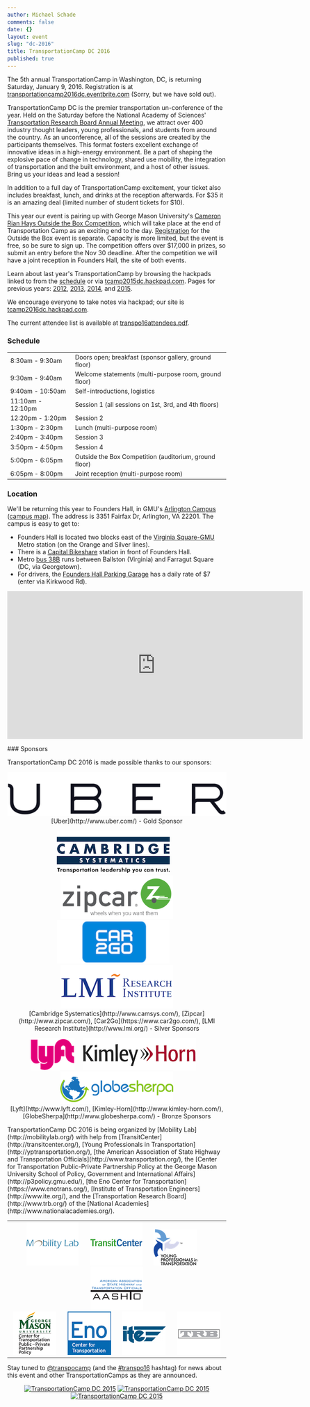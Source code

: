 ```yaml
---
author: Michael Schade
comments: false
date: {}
layout: event
slug: "dc-2016"
title: TransportationCamp DC 2016
published: true
---
```

The 5th annual TransportationCamp in Washington, DC, is returning Saturday, January 9, 2016.
Registration is at [transportationcamp2016dc.eventbrite.com](https://transportationcamp2016dc.eventbrite.com)
(Sorry, but we have sold out).

TransportationCamp DC is the premier transportation un-conference of the year.
Held on the Saturday before the National Academy of Sciences' [Transportation Research Board Annual Meeting](http://www.trb.org/AnnualMeeting/), we
attract over 400 industry thought leaders, young professionals, and students from around the country.
As an unconference, all of the sessions are created by the participants themselves.
This format fosters excellent exchange of innovative ideas in a high-energy environment.
Be a part of shaping the explosive pace of change in technology, shared use mobility, the integration of transportation and the built environment,
and a host of other issues.
Bring us your ideas and lead a session!

In addition to a full day of TransportationCamp excitement, your ticket also includes breakfast, lunch, and drinks at the reception afterwards.
For $35 it is an amazing deal (limited number of student tickets for $10).

This year our event is pairing up with George Mason University's [Cameron Rian Hays Outside the Box Competition](http://outsidethebox.gmu.edu/),
which will take place at the end of Transportation Camp as an exciting end to the day.
[Registration](https://www.eventbrite.com/e/2016-hays-outside-the-box-conference-tickets-19211319574) for the Outside the Box event is separate.
Capacity is more limited, but the event is free, so be sure to sign up.
The competition offers over $17,000 in prizes, so submit an entry before the Nov 30 deadline.
After the competition we will have a joint reception in Founders Hall, the site of both events.

Learn about last year's TransportationCamp by browsing the hackpads linked to from the
[schedule](http://transportationcamp.org/events/dc-2015/schedule.html) or via [tcamp2015dc.hackpad.com](https://tcamp2015dc.hackpad.com/).
Pages for previous years: [2012](http://transportationcamp.org/events/dc/), [2013](http://transportationcamp.org/events/dc-2013/),
[2014](http://transportationcamp.org/events/dc-2014/), and [2015](http://transportationcamp.org/events/dc-2015/).

We encourage everyone to take notes via hackpad; our site is [tcamp2016dc.hackpad.com](https://tcamp2016dc.hackpad.com/).

The current attendee list is available at [transpo16attendees.pdf](transpo16attendees.pdf).

### Schedule

<table cellpadding=0 cellspacing=0 border=0 >
<tr><td>8:30am - 9:30am</td><td>Doors open; breakfast (sponsor gallery, ground floor)</td></tr>
<tr><td>9:30am - 9:40am</td><td>Welcome statements (multi-purpose room, ground floor)</td></tr>
<tr><td>9:40am - 10:50am</td><td>Self-introductions, logistics</td></tr>
<tr><td>11:10am - 12:10pm &nbsp; </td><td>Session 1 (all sessions on 1st, 3rd, and 4th floors)</td></tr>
<tr><td>12:20pm - 1:20pm</td><td>Session 2</td></tr>
<tr><td>1:30pm - 2:30pm</td><td>Lunch (multi-purpose room)</td></tr>
<tr><td>2:40pm - 3:40pm</td><td>Session 3</td></tr>
<tr><td>3:50pm - 4:50pm</td><td>Session 4</td></tr>
<tr><td>5:00pm - 6:05pm</td><td>Outside the Box Competition (auditorium, ground floor)</td></tr>
<tr><td>6:05pm - 8:00pm</td><td>Joint reception (multi-purpose room)</td></tr>
</table>


### Location

We'll be returning this year to Founders Hall, in GMU's [Arlington Campus](http://arlington.gmu.edu/) ([campus map](http://info.gmu.edu/Maps/ArlingtonMap15.pdf)).
The address is 3351 Fairfax Dr, Arlington, VA 22201. The campus is easy to get to:

  * Founders Hall is located two blocks east of the [Virginia Square-GMU](http://www.wmata.com/rail/station_detail.cfm?station_id=98) Metro station (on the Orange and Silver lines).
  * There is a [Capital Bikeshare](http://www.capitalbikeshare.com/) station in front of Founders Hall.
  * Metro [bus 38B](http://www.wmata.com/bus/timetables/view.cfm?line=12) runs between Ballston (Virginia) and Farragut Square (DC, via Georgetown).
  * For drivers, the [Founders Hall Parking Garage](http://parking.gmu.edu/arlingtoncampusparking.html)
  has a daily rate of $7 (enter via Kirkwood Rd).

<iframe align=center src="https://www.google.com/maps/embed?pb=!1m18!1m12!1m3!1d1552.8558231973786!2d-77.10089523808!3d38.88483864213981!2m3!1f0!2f0!3f0!3m2!1i1024!2i768!4f13.1!3m3!1m2!1s0x89b7b6828ba038d9%3A0xdc8b8bb98b169604!2sGeorge+Mason+University-Arlington+Campus!5e0!3m2!1sen!2sus!4v1412725299805" width="680" height="340" frameborder="0" style="border:0"></iframe>
<p></p>
### Sponsors

TransportationCamp DC 2016 is made possible thanks to our sponsors:
<p align=center >
<img src="logo-uber.png"><br>
[Uber](http://www.uber.com/) - Gold Sponsor
</p>
<p align=center >
<img width=260 height=100 src="logo-camsys.png"> &nbsp;&nbsp;&nbsp; <img width=260 height=100 src="logo-zipcar.png"><br>
<img width=260 height=100 src="logo-car2go.png"> &nbsp;&nbsp;&nbsp; <img width=260 height=100 src="logo-lmi.png"><br>
[Cambridge Systematics](http://www.camsys.com/), [Zipcar](http://www.zipcar.com/), [Car2Go](https://www.car2go.com/), [LMI Research Institute](http://www.lmi.org/) - Silver Sponsors
</p>
<p align=center >
<img src="logo-lyft.png"> &nbsp;&nbsp;&nbsp; <img src="logo-kimleyhorn.png"> &nbsp;&nbsp;&nbsp; <img src="logo-globesherpa.png"><br>
[Lyft](http://www.lyft.com/), [Kimley-Horn](http://www.kimley-horn.com/), [GlobeSherpa](http://www.globesherpa.com/) - Bronze Sponsors
</p>
TransportationCamp DC 2016 is being organized by [Mobility Lab](http://mobilitylab.org/) with help from  
[TransitCenter](http://transitcenter.org/),
[Young Professionals in Transportation](http://yptransportation.org/),
[the American Association of State Highway and Transportation Officials](http://www.transportation.org/),
the [Center for Transportation Public-Private Partnership Policy at the George Mason University School of Policy, Government and International Affairs](http://p3policy.gmu.edu/),
[the Eno Center for Transportation](https://www.enotrans.org/),
[Institute of Transportation Engineers](http://www.ite.org/), and
the [Transportation Research Board](http://www.trb.org/) of the [National Academies](http://www.nationalacademies.org/).

<table cellpadding=0 cellspacing=0 border=0 width=100% >
<tr><td width=100% align=center valign=middle >
<img src="logo-mobilitylab120x100.png"> &nbsp;&nbsp;&nbsp;&nbsp;&nbsp;
<img src="logo-transitcenter.png"> &nbsp;&nbsp;&nbsp;&nbsp;&nbsp;
<img src="logo-ypt.png"> &nbsp;&nbsp;&nbsp;&nbsp;&nbsp;
<img src="logo-aashto120x100.png"><br>
<img src="logo-gmuctpppp.png"> &nbsp;&nbsp;&nbsp;&nbsp;&nbsp;
<img src="logo-eno.png"> &nbsp;&nbsp;&nbsp;&nbsp;&nbsp;
<img src="logo-ite.png"> &nbsp;&nbsp;&nbsp;&nbsp;&nbsp;
<img src="logo-trb.png">
</td></tr>
</table>

Stay tuned to [@transpocamp](https://twitter.com/transpocamp) (and the [#transpo16](https://twitter.com/search?q=%23transpo16) hashtag)
for news about this event and other TransportationCamps as they are announced.

<p align=center>
<a href="https://www.flickr.com/photos/mvjantzen/15662555003/" title="TransportationCamp DC 2015"><img src="https://farm8.staticflickr.com/7496/15662555003_46ee1c9fa6_m.jpg" width="198" height="132" alt="TransportationCamp DC 2015"></a>
<a href="https://www.flickr.com/photos/mvjantzen/15663480523/" title="The Board"><img src="https://farm9.staticflickr.com/8641/15663480523_4180b79746_m.jpg" width="198" height="132" alt="TransportationCamp DC 2015"></a>
<a href="https://www.flickr.com/photos/mvjantzen/16281595951/" title="Founders Hall"><img src="https://farm8.staticflickr.com/7512/16281595951_b0d6039a92_m.jpg" width="198" height="132" alt="TransportationCamp DC 2015"></a>
